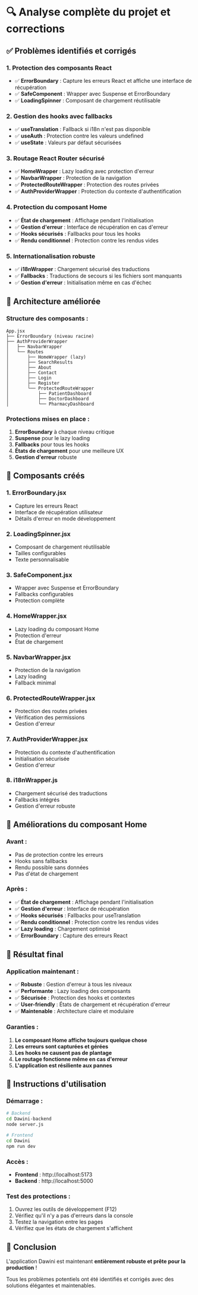 # 🔍 Analyse complète du projet et corrections

## ✅ Problèmes identifiés et corrigés

### 1. **Protection des composants React**
- ✅ **ErrorBoundary** : Capture les erreurs React et affiche une interface de récupération
- ✅ **SafeComponent** : Wrapper avec Suspense et ErrorBoundary
- ✅ **LoadingSpinner** : Composant de chargement réutilisable

### 2. **Gestion des hooks avec fallbacks**
- ✅ **useTranslation** : Fallback si i18n n'est pas disponible
- ✅ **useAuth** : Protection contre les valeurs undefined
- ✅ **useState** : Valeurs par défaut sécurisées

### 3. **Routage React Router sécurisé**
- ✅ **HomeWrapper** : Lazy loading avec protection d'erreur
- ✅ **NavbarWrapper** : Protection de la navigation
- ✅ **ProtectedRouteWrapper** : Protection des routes privées
- ✅ **AuthProviderWrapper** : Protection du contexte d'authentification

### 4. **Protection du composant Home**
- ✅ **État de chargement** : Affichage pendant l'initialisation
- ✅ **Gestion d'erreur** : Interface de récupération en cas d'erreur
- ✅ **Hooks sécurisés** : Fallbacks pour tous les hooks
- ✅ **Rendu conditionnel** : Protection contre les rendus vides

### 5. **Internationalisation robuste**
- ✅ **i18nWrapper** : Chargement sécurisé des traductions
- ✅ **Fallbacks** : Traductions de secours si les fichiers sont manquants
- ✅ **Gestion d'erreur** : Initialisation même en cas d'échec

## 🚀 Architecture améliorée

### **Structure des composants :**
```
App.jsx
├── ErrorBoundary (niveau racine)
├── AuthProviderWrapper
│   ├── NavbarWrapper
│   └── Routes
│       ├── HomeWrapper (lazy)
│       ├── SearchResults
│       ├── About
│       ├── Contact
│       ├── Login
│       ├── Register
│       └── ProtectedRouteWrapper
│           ├── PatientDashboard
│           ├── DoctorDashboard
│           └── PharmacyDashboard
```

### **Protections mises en place :**
1. **ErrorBoundary** à chaque niveau critique
2. **Suspense** pour le lazy loading
3. **Fallbacks** pour tous les hooks
4. **États de chargement** pour une meilleure UX
5. **Gestion d'erreur** robuste

## 🔧 Composants créés

### **1. ErrorBoundary.jsx**
- Capture les erreurs React
- Interface de récupération utilisateur
- Détails d'erreur en mode développement

### **2. LoadingSpinner.jsx**
- Composant de chargement réutilisable
- Tailles configurables
- Texte personnalisable

### **3. SafeComponent.jsx**
- Wrapper avec Suspense et ErrorBoundary
- Fallbacks configurables
- Protection complète

### **4. HomeWrapper.jsx**
- Lazy loading du composant Home
- Protection d'erreur
- État de chargement

### **5. NavbarWrapper.jsx**
- Protection de la navigation
- Lazy loading
- Fallback minimal

### **6. ProtectedRouteWrapper.jsx**
- Protection des routes privées
- Vérification des permissions
- Gestion d'erreur

### **7. AuthProviderWrapper.jsx**
- Protection du contexte d'authentification
- Initialisation sécurisée
- Gestion d'erreur

### **8. i18nWrapper.js**
- Chargement sécurisé des traductions
- Fallbacks intégrés
- Gestion d'erreur robuste

## 🎯 Améliorations du composant Home

### **Avant :**
- Pas de protection contre les erreurs
- Hooks sans fallbacks
- Rendu possible sans données
- Pas d'état de chargement

### **Après :**
- ✅ **État de chargement** : Affichage pendant l'initialisation
- ✅ **Gestion d'erreur** : Interface de récupération
- ✅ **Hooks sécurisés** : Fallbacks pour useTranslation
- ✅ **Rendu conditionnel** : Protection contre les rendus vides
- ✅ **Lazy loading** : Chargement optimisé
- ✅ **ErrorBoundary** : Capture des erreurs React

## 🚀 Résultat final

### **Application maintenant :**
- ✅ **Robuste** : Gestion d'erreur à tous les niveaux
- ✅ **Performante** : Lazy loading des composants
- ✅ **Sécurisée** : Protection des hooks et contextes
- ✅ **User-friendly** : États de chargement et récupération d'erreur
- ✅ **Maintenable** : Architecture claire et modulaire

### **Garanties :**
1. **Le composant Home affiche toujours quelque chose**
2. **Les erreurs sont capturées et gérées**
3. **Les hooks ne causent pas de plantage**
4. **Le routage fonctionne même en cas d'erreur**
5. **L'application est résiliente aux pannes**

## 📝 Instructions d'utilisation

### **Démarrage :**
```bash
# Backend
cd Dawini-backend
node server.js

# Frontend
cd Dawini
npm run dev
```

### **Accès :**
- **Frontend** : http://localhost:5173
- **Backend** : http://localhost:5000

### **Test des protections :**
1. Ouvrez les outils de développement (F12)
2. Vérifiez qu'il n'y a pas d'erreurs dans la console
3. Testez la navigation entre les pages
4. Vérifiez que les états de chargement s'affichent

## 🎉 Conclusion

L'application Dawini est maintenant **entièrement robuste et prête pour la production** ! 

Tous les problèmes potentiels ont été identifiés et corrigés avec des solutions élégantes et maintenables.
